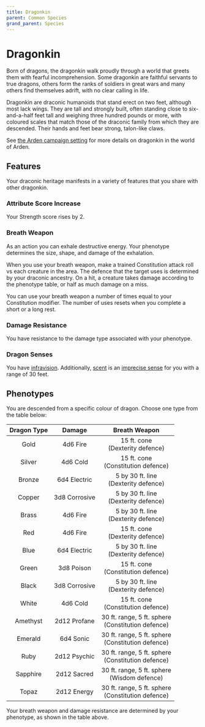 ```yaml
---
title: Dragonkin
parent: Common Species
grand_parent: Species
---
```


# Dragonkin
Born of dragons, the dragonkin walk proudly through a world that greets them with fearful incomprehension. Some dragonkin are faithful servants to true dragons, others form the ranks of soldiers in great wars and many others find themselves adrift, with no clear calling in life.

Dragonkin are draconic humanoids that stand erect on two feet, although most lack wings. They are tall and strongly built, often standing close to six-and-a-half feet tall and weighing three hundred pounds or more, with coloured scales that match those of the draconic family from which they are descended. Their hands and feet bear strong, talon-like claws.

See [the Arden campaign setting](https://stormchaserroleplaying.com/Arden/Species/Dragonkin/) for more details on dragonkin in the world of Arden.

## Features
Your draconic heritage manifests in a variety of features that you share with other dragonkin.

### Attribute Score Increase
Your Strength score rises by 2.

### Breath Weapon
As an action you can exhale destructive energy. Your phenotype determines the size, shape, and damage of the exhalation.

When you use your breath weapon, make a trained Constitution attack roll vs each creature in the area. The defence that the target uses is determined by your draconic ancestry. On a hit, a creature takes damage according to the phenotype table, or half as much damage on a miss.

You can use your breath weapon a number of times equal to your Constitution modifier. The number of uses resets when you complete a short or a long rest.

### Damage Resistance
You have resistance to the damage type associated with your phenotype.

### Dragon Senses
You have [infravision](https://stormchaserroleplaying.com/stormchaserRPG/General/Perception/Special/#infravision). Additionally, [scent](https://stormchaserroleplaying.com/stormchaserRPG/General/Perception/Special/#scent) is an [imprecise sense](https://stormchaserroleplaying.com/stormchaserRPG/General/Perception/Senses/#imprecise-senses) for you with a range of 30 feet.

## Phenotypes
You are descended from a specific colour of dragon. Choose one type from the table below:

| Dragon Type | Damage | Breath Weapon |
|:-----------:|:------:|:-------------:|
| Gold     | 4d6 Fire      | 15 ft. cone<br>(Dexterity defence) |
| Silver   | 4d6 Cold      | 15 ft. cone<br>(Constitution defence) |
| Bronze   | 6d4 Electric  | 5 by 30 ft. line<br>(Dexterity defence) |
| Copper   | 3d8 Corrosive | 5 by 30 ft. line<br>(Dexterity defence) |
| Brass    | 4d6 Fire      | 5 by 30 ft. line<br>(Dexterity defence) |
| Red      | 4d6 Fire      | 15 ft. cone<br>(Dexterity defence) |
| Blue     | 6d4 Electric  | 5 by 30 ft. line<br>(Dexterity defence) |
| Green    | 3d8 Poison    | 15 ft. cone<br>(Constitution defence) |
| Black    | 3d8 Corrosive | 5 by 30 ft. line<br>(Dexterity defence) |
| White    | 4d6 Cold      | 15 ft. cone<br>(Constitution defence) |
| Amethyst | 2d12 Profane  | 30 ft. range, 5 ft. sphere<br>(Constitution defence) |
| Emerald  | 6d4 Sonic     | 30 ft. range, 5 ft. sphere<br>(Constitution defence) |
| Ruby     | 2d12 Psychic  | 30 ft. range, 5 ft. sphere<br>(Constitution defence) |
| Sapphire | 2d12 Sacred   | 30 ft. range, 5 ft. sphere<br>(Wisdom defence) |
| Topaz    | 2d12 Energy   | 30 ft. range, 5 ft. sphere<br>(Constitution defence) |

Your breath weapon and damage resistance are determined by your phenotype, as shown in the table above.
